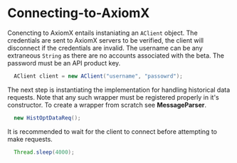# Connecting-to-AxiomX



Conencting to AxiomX entails instaniating an `AClient` object. The credentials are sent to AxiomX servers to be verified, the client will disconnect if the credentials are invalid. The username can be any extraneous `String` as there are no accounts associated with the beta. The password must be an API product key.

```java
  AClient client = new AClient("username", "passowrd"); 
```

The next step is instantiating the implementation for handling historical data requests. Note that any such wrapper must be registered properly in it's constructor. To create a wrapper from scratch see **MessageParser**.


```java
  new HistOptDataReq();
```

It is recommended to wait for the client to connect before attempting to make requests.

```java
  Thread.sleep(4000); 
```
